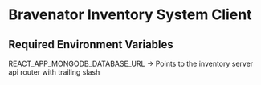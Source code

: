 # Bravenator Inventory System Client

## Required Environment Variables

REACT_APP_MONGODB_DATABASE_URL -> Points to the inventory server api router with trailing slash